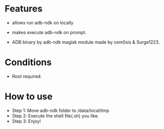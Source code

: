 # Features
- allows run adb-ndk on locally
- makes execute adb-ndk on prompt.

- ADB binary by adb-ndk magisk module made by osm0sis & Surge1223.

# Conditions
- Root required.

# How to use
- Step 1: Move adb-ndk folder to /data/local/tmp
- Step 2: Execute the shell file(.sh) you like.
- Step 3: Enjoy!
